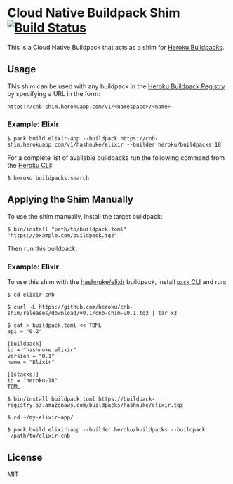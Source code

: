 # Cloud Native Buildpack Shim [![Build Status](https://travis-ci.com/heroku/cnb-shim.svg?token=bFx8xfjczBrYptbXskcQ&branch=master)](https://travis-ci.com/heroku/cnb-shim)

This is a Cloud Native Buildpack that acts as a shim for [Heroku Buildpacks](https://devcenter.heroku.com/articles/buildpacks).

## Usage

This shim can be used with any buildpack in the [Heroku Buildpack Registry](https://devcenter.heroku.com/articles/buildpack-registry) by specifying a URL in the form:

```
https://cnb-shim.herokuapp.com/v1/<namespace>/<name>
```

### Example: Elixir

```
$ pack build elixir-app --buildpack https://cnb-shim.herokuapp.com/v1/hashnuke/elixir --builder heroku/buildpacks:18
```

For a complete list of available buildpacks run the following command from the [Heroku CLI](https://devcenter.heroku.com/articles/heroku-cli):

```
$ heroku buildpacks:search
```

## Applying the Shim Manually

To use the shim manually, install the target buildpack:

```sh-session
$ bin/install "path/to/buildpack.toml" "https://example.com/buildpack.tgz"
```

Then run this buildpack.

### Example: Elixir

To use this shim with the [hashnuke/elixir](https://github.com/HashNuke/heroku-buildpack-elixir) buildpack, install [`pack` CLI](https://github.com/buildpack/pack) and run:

```
$ cd elixir-cnb

$ curl -L https://github.com/heroku/cnb-shim/releases/download/v0.1/cnb-shim-v0.1.tgz | tar xz

$ cat > buildpack.toml << TOML
api = "0.2"

[buildpack]
id = "hashnuke.elixir"
version = "0.1"
name = "Elixir"

[[stacks]]
id = "heroku-18"
TOML

$ bin/install buildpack.toml https://buildpack-registry.s3.amazonaws.com/buildpacks/hashnuke/elixir.tgz

$ cd ~/my-elixir-app/

$ pack build elixir-app --builder heroku/buildpacks --buildpack ~/path/to/elixir-cnb
```

## License

MIT
